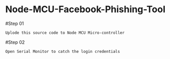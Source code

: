# Node-MCU-Facebook-Phishing-Tool

#Step 01

	Uplode this source code to Node MCU Micro-controller

#Step 02

	Open Serial Monitor to catch the login credentials